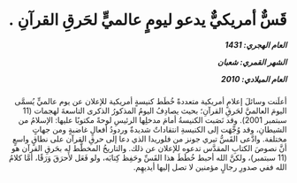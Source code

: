 <h1 dir="rtl">قَسٌّ أمريكيٌّ يدعو ليومٍ عالميٍّ لحَرقِ القرآنِ .</h1>

<h5 dir="rtl">العام الهجري:  1431

الشهر القمري: شعبان

العام الميلادي: 2010</h5>

<p dir="rtl">أعلَنت وسائلَ إعلامٍ أمريكية متعددةً خُطَط كنيسةٍ أمريكية للإعلان عن يوم عالميٍّ يُسمَّى اليومَ العالميَّ لحَرقِ القرآنِ؛ بحيث يصادِفُ اليومُ المذكورُ الذكرى التاسعةَ لهجمات (11 سبتمبر 2001). وقد نَصَبت الكنيسةُ أمامَ مدخلِها الرئيسِ لوحةً مكتوبًا عليها: الإسلامُ من الشيطانِ، وقد وُجِّهَت إلى الكنيسةِ انتقاداتٌ شديدةٌ وردودُ أفعالٍ غاضبةٍ ومن جهاتٍ مختلفة. وادَّعى القَسُّ تيري جونز من فلوريدا الذي دعا إلى حرقِ القرآن على نطاقٍ واسعٍ أنَّ نصوصَ الكتابِ المقدَّس تدعوه للإعلان عن ذلك. والتاريخُ المخطَّط له بحَرقِ القرآن هو (11 سبتمبر)، ولكنَّ الله أحبط خُطَطَ هذا القَسِّ وحَفِظ كِتابَه، ولو فَعَل لأَحرَقَ وَرَقًا، أمَّا كلامُ الله ففي صدورِ رجالٍ مؤمنين لا تصل إليها أيديهِم.</p></br>
